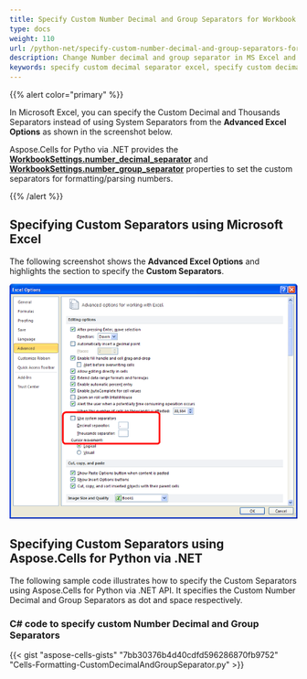 ```yaml
---
title: Specify Custom Number Decimal and Group Separators for Workbook
type: docs
weight: 110
url: /python-net/specify-custom-number-decimal-and-group-separators-for-workbook/
description: Change Number decimal and group separator in MS Excel and with C# code by using the Aspose.Cells for Python via .NET API.
keywords: specify custom decimal separator excel, specify custom decimal separator excel c#, specify custom group separator excel, specify custom group separator excel c#, specify custom decimal and group separator excel, specify custom decimal and group separator excel c#, change decimal and group separator excel c#, change decimal and group separator excel, change decimal separator excel, change decimal separator excel c#, change group separator excel, change group separator excel c#
---
```


{{% alert color="primary" %}}

In Microsoft Excel, you can specify the Custom Decimal and Thousands Separators instead of using System Separators from the **Advanced Excel Options** as shown in the screenshot below.

Aspose.Cells for Pytho via .NET provides the [**WorkbookSettings.number_decimal_separator**](https://reference.aspose.com/cells/python-net/aspose.cells/workbooksettings/number_decimal_separator/) and [**WorkbookSettings.number_group_separator**](https://reference.aspose.com/cells/python-net/aspose.cells/workbooksettings/number_group_separator/) properties to set the custom separators for formatting/parsing numbers.

{{% /alert %}}

## **Specifying Custom Separators using Microsoft Excel**

The following screenshot shows the **Advanced Excel Options** and highlights the section to specify the **Custom Separators**.

![todo:image_alt_text](specify-custom-number-decimal-and-group-separators-for-workbook_1.png)

## **Specifying Custom Separators using Aspose.Cells for Python via .NET**

The following sample code illustrates how to specify the Custom Separators using Aspose.Cells for Python via .NET API. It specifies the Custom Number Decimal and Group Separators as dot and space respectively.

### C# code to specify custom Number Decimal and Group Separators

{{< gist "aspose-cells-gists" "7bb30376b4d40cdfd596286870fb9752" "Cells-Formatting-CustomDecimalAndGroupSeparator.py" >}}

